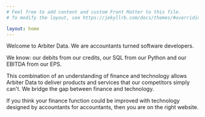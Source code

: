 ```yaml
---
# Feel free to add content and custom Front Matter to this file.
# To modify the layout, see https://jekyllrb.com/docs/themes/#overriding-theme-defaults

layout: home
---
```


Welcome to Arbiter Data. We are accountants turned software developers.

We know:
our debits from our credits,
our SQL from our Python and
our EBITDA from our EPS.

This combination of an understanding of finance and technology allows Arbiter Data to deliver products and services that our competitors simply can't. We bridge the gap between finance and technology.

If you think your finance function could be improved with technology designed by accountants for accountants, then you are on the right website.
